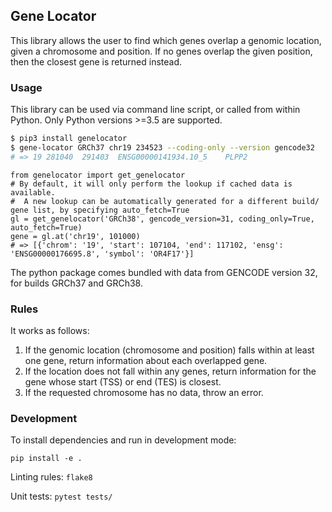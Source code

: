 ## Gene Locator
This library allows the user to find which genes overlap a genomic location, given a chromosome and position.
If no genes overlap the given position, then the closest gene is returned instead.

### Usage
This library can be used via command line script, or called from within Python. Only Python versions >=3.5
are supported.

```sh
$ pip3 install genelocator
$ gene-locator GRCh37 chr19 234523 --coding-only --version gencode32
# => 19	281040	291403	ENSG00000141934.10_5	PLPP2
```

```python3
from genelocator import get_genelocator
# By default, it will only perform the lookup if cached data is available.
#  A new lookup can be automatically generated for a different build/ gene list, by specifying auto_fetch=True
gl = get_genelocator('GRCh38', gencode_version=31, coding_only=True, auto_fetch=True)
gene = gl.at('chr19', 101000)
# => [{'chrom': '19', 'start': 107104, 'end': 117102, 'ensg': 'ENSG00000176695.8', 'symbol': 'OR4F17'}]
```

The python package comes bundled with data from GENCODE version 32, for builds GRCh37 and GRCh38.


### Rules
It works as follows:

1. If the genomic location (chromosome and position) falls within at least one gene, return information about each overlapped gene.
2. If the location does not fall within any genes, return information for the gene whose start (TSS) or end (TES) is closest.
3. If the requested chromosome has no data, throw an error.


### Development
To install dependencies and run in development mode:

`pip install -e .`

Linting rules: `flake8`

Unit tests: `pytest tests/`
